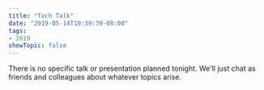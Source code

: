 ```yaml
---
title: "Tech Talk"
date: "2019-05-14T10:39:39-08:00"
tags:
- 2019
showTopic: false
---
```


There is no specific talk or presentation planned tonight.  We'll just chat as friends and colleagues about whatever topics arise.
